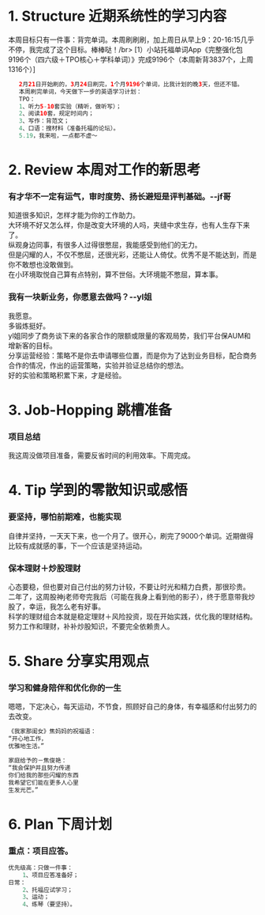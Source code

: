 # 1. Structure 近期系统性的学习内容
本周目标只有一件事：背完单词。本周刷刷刷，加上周日从早上9：20-16:15几乎不停，我完成了这个目标。棒棒哒！/br>
[1）小站托福单词App《完整强化包9196个（四六级＋TPO核心＋学科单词）》完成9196个（本周新背3837个，上周1316个）]
```Java
   2月21日开始刷的，3月24日刷完，1个月9196个单词，比我计划的晚3天，但还不错。
   本周刷完单词，今天做下一步的英语学习计划：
   TPO：
   1、听力5-10套实验（精听，做听写）；
   2、阅读10套，规定时间内；
   3、写作：背范文；
   4、口语：搜材料（准备托福的论坛）。
   5.19，我来啦，一点都不虚～
```
# 2. Review 本周对工作的新思考
### 有才华不一定有运气，审时度势、扬长避短是评判基础。--jf哥
知道很多知识，怎样才能为你的工作助力。</br>
大环境不好又怎么样，你是改变大环境的人吗，夹缝中求生存，也有人生存下来了。</br>
纵观身边同事，有很多人过得很憋屈，我能感受到他们的无力。</br>
但是闪耀的人，不仅不憋屈，还很光彩，还能让人倚仗。优秀不是不能达到，而是你不敢想也没敢做到。</br>
在小环境取悦自己算有点特别，算不世俗。大环境能不憋屈，算本事。</br>

### 我有一块新业务，你愿意去做吗？--yl姐
我愿意。</br>
多锻炼挺好。</br>
yl姐同步了商务谈下来的各家合作的限额或限量的客观局势，我们平台保AUM和增新客的目标。</br>
分享运营经验：策略不是你去申请哪些位置，而是你为了达到业务目标，配合商务合作的情况，作出的运营策略，实验并验证总结你的想法。</br>
好的实验和策略积累下来，才是经验。</br>

# 3. Job-Hopping 跳槽准备
### 项目总结
我这周没做项目准备，需要反省时间的利用效率。下周完成。</br>

# 4. Tip 学到的零散知识或感悟
### 要坚持，哪怕前期难，也能实现
自律并坚持，一天天下来，也一个月了。很开心，刷完了9000个单词。近期做得比较有成就感的事，下一个应该是坚持运动。</br>
### 保本理财＋炒股理财
心态要稳，但也要对自己付出的努力计较，不要让时光和精力白费，那很珍贵。</br>
二年了，这周股神j老师夸完我后（可能在我身上看到他的影子），终于愿意带我炒股了，幸运，我怎么老有好事。</br>
科学的理财组合本就是稳定理财＋风险投资，现在开始实践，优化我的理财结构。</br>
努力工作和理财，补补炒股知识，不要完全依赖贵人。</br>

# 5. Share 分享实用观点
### 学习和健身陪伴和优化你的一生
嗯嗯，下定决心，每天运动，不节食，照顾好自己的身体，有幸福感和付出努力的去改变。</br>
```Java
《我家那闺女》焦妈妈的祝福语：
“开心地工作，
优雅地生活。”

家庭给予的－焦俊艳：
“我会保护并且努力传递
你们给我的那些闪耀的东西
我希望它们能在更多人心里
生发光芒。”
```

# 6. Plan 下周计划
### 重点：项目应答。
```Java
优先级高：只做一件事：
    1、项目应答准备好；
日常：
    2、托福应试学习；
    3、运动；
    4、练琴（要坚持）。
```
